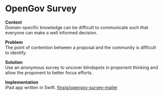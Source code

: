 # OpenGov Survey

**Context**  
Domain-specific knowledge can be difficult to communicate such that everyone can make a well informed decision.

**Problem**  
The point of contention between a proposal and the community is difficult to identify.

**Solution**  
Use an anonymous survey to uncover blindspots in proponent thinking and allow the proponent to better focus efforts.

**Implementation**  
iPad app written in Swift. [finsig/opengov-survey-mailer](https://github.com/finsig/opengov-survey-mailer)
